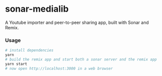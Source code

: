 # sonar-medialib

A Youtube importer and peer-to-peer sharing app, built with Sonar and Remix.

### Usage

```bash
# install dependencies
yarn
# build the remix app and start both a sonar server and the remix app
yarn start
# now open http://localhost:3000 in a web browser
```
